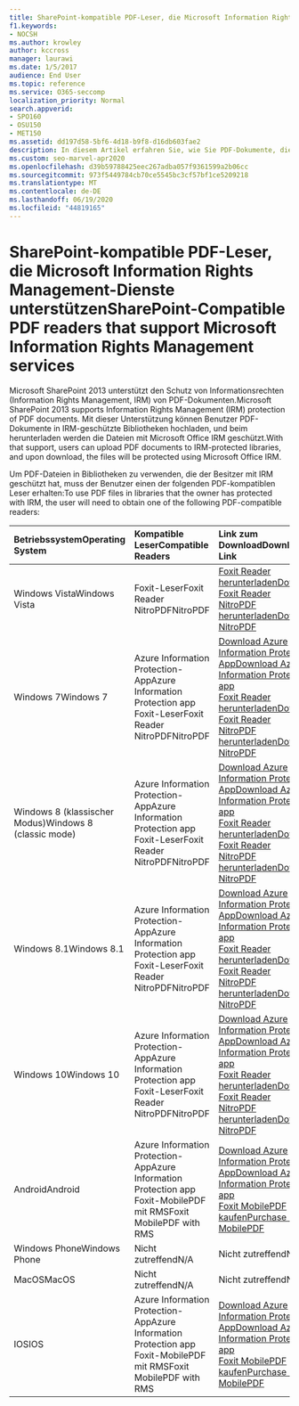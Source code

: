 ```yaml
---
title: SharePoint-kompatible PDF-Leser, die Microsoft Information Rights Management-Dienste unterstützen
f1.keywords:
- NOCSH
ms.author: krowley
author: kccross
manager: laurawi
ms.date: 1/5/2017
audience: End User
ms.topic: reference
ms.service: O365-seccomp
localization_priority: Normal
search.appverid:
- SPO160
- OSU150
- MET150
ms.assetid: dd197d58-5bf6-4d18-b9f8-d16db603fae2
description: In diesem Artikel erfahren Sie, wie Sie PDF-Dokumente, die in IRM-geschützte Bibliotheken hochgeladen und in Microsoft SharePoint 2013 heruntergeladen wurden, in die Verwaltung von Informationsrechten schützen.
ms.custom: seo-marvel-apr2020
ms.openlocfilehash: d39b59788425eec267adba057f9361599a2b06cc
ms.sourcegitcommit: 973f5449784cb70ce5545bc3cf57bf1ce5209218
ms.translationtype: MT
ms.contentlocale: de-DE
ms.lasthandoff: 06/19/2020
ms.locfileid: "44819165"
---
```

# <a name="sharepoint-compatible-pdf-readers-that-support-microsoft-information-rights-management-services"></a><span data-ttu-id="03f8f-103">SharePoint-kompatible PDF-Leser, die Microsoft Information Rights Management-Dienste unterstützen</span><span class="sxs-lookup"><span data-stu-id="03f8f-103">SharePoint-Compatible PDF readers that support Microsoft Information Rights Management services</span></span>

<span data-ttu-id="03f8f-104">Microsoft SharePoint 2013 unterstützt den Schutz von Informationsrechten (Information Rights Management, IRM) von PDF-Dokumenten.</span><span class="sxs-lookup"><span data-stu-id="03f8f-104">Microsoft SharePoint 2013 supports Information Rights Management (IRM) protection of PDF documents.</span></span> <span data-ttu-id="03f8f-105">Mit dieser Unterstützung können Benutzer PDF-Dokumente in IRM-geschützte Bibliotheken hochladen, und beim herunterladen werden die Dateien mit Microsoft Office IRM geschützt.</span><span class="sxs-lookup"><span data-stu-id="03f8f-105">With that support, users can upload PDF documents to IRM-protected libraries, and upon download, the files will be protected using Microsoft Office IRM.</span></span>
  
<span data-ttu-id="03f8f-106">Um PDF-Dateien in Bibliotheken zu verwenden, die der Besitzer mit IRM geschützt hat, muss der Benutzer einen der folgenden PDF-kompatiblen Leser erhalten:</span><span class="sxs-lookup"><span data-stu-id="03f8f-106">To use PDF files in libraries that the owner has protected with IRM, the user will need to obtain one of the following PDF-compatible readers:</span></span>
  
|<span data-ttu-id="03f8f-107">**Betriebssystem**</span><span class="sxs-lookup"><span data-stu-id="03f8f-107">**Operating System**</span></span>|<span data-ttu-id="03f8f-108">**Kompatible Leser**</span><span class="sxs-lookup"><span data-stu-id="03f8f-108">**Compatible Readers**</span></span>|<span data-ttu-id="03f8f-109">**Link zum Download**</span><span class="sxs-lookup"><span data-stu-id="03f8f-109">**Download Link**</span></span>|
|:-----|:-----|:-----|
|<span data-ttu-id="03f8f-110">Windows Vista</span><span class="sxs-lookup"><span data-stu-id="03f8f-110">Windows Vista</span></span>  <br/> |<span data-ttu-id="03f8f-111">Foxit-Leser</span><span class="sxs-lookup"><span data-stu-id="03f8f-111">Foxit Reader</span></span>  <br/> <span data-ttu-id="03f8f-112">NitroPDF</span><span class="sxs-lookup"><span data-stu-id="03f8f-112">NitroPDF</span></span>  <br/> |[<span data-ttu-id="03f8f-113">Foxit Reader herunterladen</span><span class="sxs-lookup"><span data-stu-id="03f8f-113">Download Foxit Reader</span></span>](https://go.microsoft.com/fwlink/?linkid=253210) <br/> [<span data-ttu-id="03f8f-114">NitroPDF herunterladen</span><span class="sxs-lookup"><span data-stu-id="03f8f-114">Download NitroPDF</span></span>](https://www.gonitro.com/pdf-reader) <br/> |
|<span data-ttu-id="03f8f-115">Windows 7</span><span class="sxs-lookup"><span data-stu-id="03f8f-115">Windows 7</span></span>  <br/> |<span data-ttu-id="03f8f-116">Azure Information Protection-App</span><span class="sxs-lookup"><span data-stu-id="03f8f-116">Azure Information Protection app</span></span>  <br/> <span data-ttu-id="03f8f-117">Foxit-Leser</span><span class="sxs-lookup"><span data-stu-id="03f8f-117">Foxit Reader</span></span>  <br/> <span data-ttu-id="03f8f-118">NitroPDF</span><span class="sxs-lookup"><span data-stu-id="03f8f-118">NitroPDF</span></span>  <br/> |[<span data-ttu-id="03f8f-119">Download Azure Information Protection-App</span><span class="sxs-lookup"><span data-stu-id="03f8f-119">Download Azure Information Protection app</span></span>](https://go.microsoft.com/fwlink/?linkid=837797) <br/> [<span data-ttu-id="03f8f-120">Foxit Reader herunterladen</span><span class="sxs-lookup"><span data-stu-id="03f8f-120">Download Foxit Reader</span></span>](https://go.microsoft.com/fwlink/?linkid=253210) <br/> [<span data-ttu-id="03f8f-121">NitroPDF herunterladen</span><span class="sxs-lookup"><span data-stu-id="03f8f-121">Download NitroPDF</span></span>](https://www.gonitro.com/pdf-reader) <br/> |
|<span data-ttu-id="03f8f-122">Windows 8 (klassischer Modus)</span><span class="sxs-lookup"><span data-stu-id="03f8f-122">Windows 8 (classic mode)</span></span>  <br/> |<span data-ttu-id="03f8f-123">Azure Information Protection-App</span><span class="sxs-lookup"><span data-stu-id="03f8f-123">Azure Information Protection app</span></span>  <br/> <span data-ttu-id="03f8f-124">Foxit-Leser</span><span class="sxs-lookup"><span data-stu-id="03f8f-124">Foxit Reader</span></span>  <br/> <span data-ttu-id="03f8f-125">NitroPDF</span><span class="sxs-lookup"><span data-stu-id="03f8f-125">NitroPDF</span></span>  <br/> |[<span data-ttu-id="03f8f-126">Download Azure Information Protection-App</span><span class="sxs-lookup"><span data-stu-id="03f8f-126">Download Azure Information Protection app</span></span>](https://go.microsoft.com/fwlink/?linkid=837797) <br/> [<span data-ttu-id="03f8f-127">Foxit Reader herunterladen</span><span class="sxs-lookup"><span data-stu-id="03f8f-127">Download Foxit Reader</span></span>](https://go.microsoft.com/fwlink/?linkid=253210) <br/> [<span data-ttu-id="03f8f-128">NitroPDF herunterladen</span><span class="sxs-lookup"><span data-stu-id="03f8f-128">Download NitroPDF</span></span>](https://www.gonitro.com/pdf-reader) <br/> |
|<span data-ttu-id="03f8f-129">Windows 8.1</span><span class="sxs-lookup"><span data-stu-id="03f8f-129">Windows 8.1</span></span>  <br/> |<span data-ttu-id="03f8f-130">Azure Information Protection-App</span><span class="sxs-lookup"><span data-stu-id="03f8f-130">Azure Information Protection app</span></span>  <br/> <span data-ttu-id="03f8f-131">Foxit-Leser</span><span class="sxs-lookup"><span data-stu-id="03f8f-131">Foxit Reader</span></span>  <br/> <span data-ttu-id="03f8f-132">NitroPDF</span><span class="sxs-lookup"><span data-stu-id="03f8f-132">NitroPDF</span></span>  <br/> |[<span data-ttu-id="03f8f-133">Download Azure Information Protection-App</span><span class="sxs-lookup"><span data-stu-id="03f8f-133">Download Azure Information Protection app</span></span>](https://go.microsoft.com/fwlink/?linkid=837797) <br/> [<span data-ttu-id="03f8f-134">Foxit Reader herunterladen</span><span class="sxs-lookup"><span data-stu-id="03f8f-134">Download Foxit Reader</span></span>](https://go.microsoft.com/fwlink/?linkid=253210) <br/> [<span data-ttu-id="03f8f-135">NitroPDF herunterladen</span><span class="sxs-lookup"><span data-stu-id="03f8f-135">Download NitroPDF</span></span>](https://www.gonitro.com/pdf-reader) <br/> |
|<span data-ttu-id="03f8f-136">Windows 10</span><span class="sxs-lookup"><span data-stu-id="03f8f-136">Windows 10</span></span>  <br/> |<span data-ttu-id="03f8f-137">Azure Information Protection-App</span><span class="sxs-lookup"><span data-stu-id="03f8f-137">Azure Information Protection app</span></span>  <br/> <span data-ttu-id="03f8f-138">Foxit-Leser</span><span class="sxs-lookup"><span data-stu-id="03f8f-138">Foxit Reader</span></span>  <br/> <span data-ttu-id="03f8f-139">NitroPDF</span><span class="sxs-lookup"><span data-stu-id="03f8f-139">NitroPDF</span></span>  <br/> |[<span data-ttu-id="03f8f-140">Download Azure Information Protection-App</span><span class="sxs-lookup"><span data-stu-id="03f8f-140">Download Azure Information Protection app</span></span>](https://go.microsoft.com/fwlink/?linkid=837797) <br/> [<span data-ttu-id="03f8f-141">Foxit Reader herunterladen</span><span class="sxs-lookup"><span data-stu-id="03f8f-141">Download Foxit Reader</span></span>](https://go.microsoft.com/fwlink/?linkid=253210) <br/> [<span data-ttu-id="03f8f-142">NitroPDF herunterladen</span><span class="sxs-lookup"><span data-stu-id="03f8f-142">Download NitroPDF</span></span>](https://www.gonitro.com/pdf-reader) <br/> |
|<span data-ttu-id="03f8f-143">Android</span><span class="sxs-lookup"><span data-stu-id="03f8f-143">Android</span></span>  <br/> |<span data-ttu-id="03f8f-144">Azure Information Protection-App</span><span class="sxs-lookup"><span data-stu-id="03f8f-144">Azure Information Protection app</span></span>  <br/> <span data-ttu-id="03f8f-145">Foxit-MobilePDF mit RMS</span><span class="sxs-lookup"><span data-stu-id="03f8f-145">Foxit MobilePDF with RMS</span></span>  <br/> |[<span data-ttu-id="03f8f-146">Download Azure Information Protection-App</span><span class="sxs-lookup"><span data-stu-id="03f8f-146">Download Azure Information Protection app</span></span>](https://go.microsoft.com/fwlink/?linkid=836827) <br/> [<span data-ttu-id="03f8f-147">Foxit MobilePDF kaufen</span><span class="sxs-lookup"><span data-stu-id="03f8f-147">Purchase Foxit MobilePDF</span></span>](https://play.google.com/store/apps/details?id=com.foxit.mobile.pdf.lite) <br/> |
|<span data-ttu-id="03f8f-148">Windows Phone</span><span class="sxs-lookup"><span data-stu-id="03f8f-148">Windows Phone</span></span>  <br/> |<span data-ttu-id="03f8f-149">Nicht zutreffend</span><span class="sxs-lookup"><span data-stu-id="03f8f-149">N/A</span></span>  <br/> |<span data-ttu-id="03f8f-150">Nicht zutreffend</span><span class="sxs-lookup"><span data-stu-id="03f8f-150">N/A</span></span>  <br/> |
|<span data-ttu-id="03f8f-151">MacOS</span><span class="sxs-lookup"><span data-stu-id="03f8f-151">MacOS</span></span>  <br/> |<span data-ttu-id="03f8f-152">Nicht zutreffend</span><span class="sxs-lookup"><span data-stu-id="03f8f-152">N/A</span></span>  <br/> |<span data-ttu-id="03f8f-153">Nicht zutreffend</span><span class="sxs-lookup"><span data-stu-id="03f8f-153">N/A</span></span>  <br/> |
|<span data-ttu-id="03f8f-154">IOS</span><span class="sxs-lookup"><span data-stu-id="03f8f-154">IOS</span></span>  <br/> |<span data-ttu-id="03f8f-155">Azure Information Protection-App</span><span class="sxs-lookup"><span data-stu-id="03f8f-155">Azure Information Protection app</span></span>  <br/> <span data-ttu-id="03f8f-156">Foxit-MobilePDF mit RMS</span><span class="sxs-lookup"><span data-stu-id="03f8f-156">Foxit MobilePDF with RMS</span></span>  <br/> |[<span data-ttu-id="03f8f-157">Download Azure Information Protection-App</span><span class="sxs-lookup"><span data-stu-id="03f8f-157">Download Azure Information Protection app</span></span>](https://go.microsoft.com/fwlink/?linkid=836828) <br/> [<span data-ttu-id="03f8f-158">Foxit MobilePDF kaufen</span><span class="sxs-lookup"><span data-stu-id="03f8f-158">Purchase Foxit MobilePDF</span></span>](https://play.google.com/store/apps/details?id=com.foxit.mobile.pdf.lite) <br/> |
   

